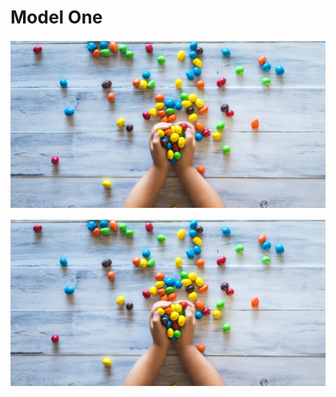 <p align="center">
   <h1>Model One </h1>
</p>

<p align="center">
  <img src="https://github.com/AnandKhandekar/S2i-model/blob/main/img02.JPG" alt="front page image">
</p>

![face image](https://raw.githubusercontent.com/AnandKhandekar/S2i-model/main/img02.JPG)
